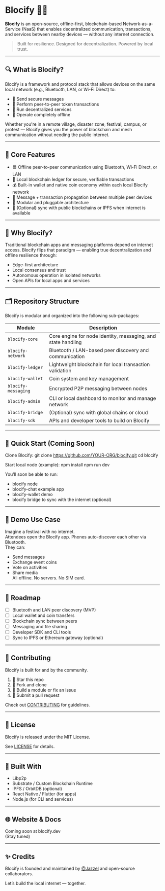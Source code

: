 # Blocify 🧱📡

**Blocify** is an open-source, offline-first, blockchain-based Network-as-a-Service (NaaS) that enables decentralized communication, transactions, and services between nearby devices — without any internet connection.

> Built for resilience. Designed for decentralization. Powered by local trust.

---

## 🔍 What is Blocify?

Blocify is a framework and protocol stack that allows devices on the same local network (e.g., Bluetooth, LAN, or Wi-Fi Direct) to:

- 📩 Send secure messages
- 💸 Perform peer-to-peer token transactions
- 🔧 Run decentralized services
- 📡 Operate completely offline

Whether you're in a remote village, disaster zone, festival, campus, or protest — Blocify gives you the power of blockchain and mesh communication without needing the public internet.

---

## 🧱 Core Features

- 🟦 Offline peer-to-peer communication using Bluetooth, Wi-Fi Direct, or LAN
- 🔐 Local blockchain ledger for secure, verifiable transactions
- 💰 Built-in wallet and native coin economy within each local Blocify network
- 🔄 Message + transaction propagation between multiple peer devices
- 🧩 Modular and pluggable architecture
- 🌉 (Optional) sync with public blockchains or IPFS when internet is available

---

## 🧠 Why Blocify?

Traditional blockchain apps and messaging platforms depend on internet access. Blocify flips that paradigm — enabling true decentralization and offline resilience through:

- Edge-first architecture
- Local consensus and trust
- Autonomous operation in isolated networks
- Open APIs for local apps and services

---

## 🗂️ Repository Structure

Blocify is modular and organized into the following sub-packages:

| Module              | Description                                                  |
| ------------------- | ------------------------------------------------------------ |
| `blocify-core`      | Core engine for node identity, messaging, and state handling |
| `blocify-network`   | Bluetooth / LAN-based peer discovery and communication       |
| `blocify-ledger`    | Lightweight blockchain for local transaction validation      |
| `blocify-wallet`    | Coin system and key management                               |
| `blocify-messaging` | Encrypted P2P messaging between nodes                        |
| `blocify-admin`     | CLI or local dashboard to monitor and manage network         |
| `blocify-bridge`    | (Optional) sync with global chains or cloud                  |
| `blocify-sdk`       | APIs and developer tools to build on Blocify                 |

---

## 🚀 Quick Start (Coming Soon)

Clone Blocify:
git clone https://github.com/YOUR-ORG/blocify.git
cd blocify

Start local node (example):
npm install
npm run dev

You’ll soon be able to run:

- blocify node
- blocify-chat example app
- blocify-wallet demo
- blocify bridge to sync with the internet (optional)

---

## 🧪 Demo Use Case

Imagine a festival with no internet.  
Attendees open the Blocify app. Phones auto-discover each other via Bluetooth.  
They can:

- Send messages
- Exchange event coins
- Vote on activities
- Share media  
  All offline. No servers. No SIM card.

---

## 📅 Roadmap

- [ ] Bluetooth and LAN peer discovery (MVP)
- [ ] Local wallet and coin transfers
- [ ] Blockchain sync between peers
- [ ] Messaging and file sharing
- [ ] Developer SDK and CLI tools
- [ ] Sync to IPFS or Ethereum gateway (optional)

---

## 🤝 Contributing

Blocify is built for and by the community.

1. 🌟 Star this repo
2. 🍴 Fork and clone
3. 🔨 Build a module or fix an issue
4. 🔁 Submit a pull request

Check out [CONTRIBUTING](CONTRIBUTING.md) for guidelines.

---

## 📜 License

Blocify is released under the MIT License.

See [LICENSE](LICENSE) for details.

---

## 🧩 Built With

- Libp2p
- Substrate / Custom Blockchain Runtime
- IPFS / OrbitDB (optional)
- React Native / Flutter (for apps)
- Node.js (for CLI and services)

---

## 🌐 Website & Docs

Coming soon at blocify.dev  
(Stay tuned)

---

## ✨ Credits

Blocify is founded and maintained by [@Jazzel](https://github.com/Jazzel) and open-source collaborators.

Let’s build the local internet — together.

